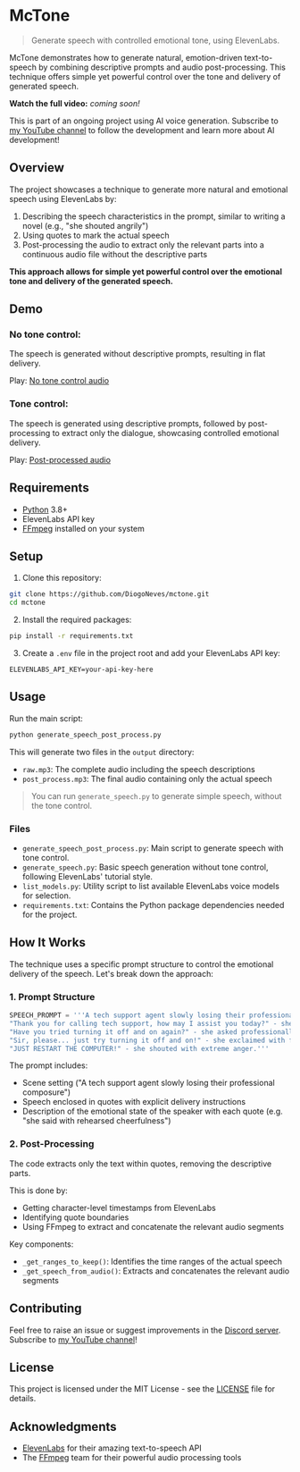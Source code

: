 # McTone

> Generate speech with controlled emotional tone, using ElevenLabs.

McTone demonstrates how to generate natural, emotion-driven text-to-speech by
combining descriptive prompts and audio post-processing. This technique offers
simple yet powerful control over the tone and delivery of generated speech.

**Watch the full video:** _coming soon!_

This is part of an ongoing project using AI voice generation.
Subscribe to [my YouTube channel](https://www.youtube.com/@DiogoNeves) to
follow the development and learn more about AI development!

## Overview

The project showcases a technique to generate more natural and emotional
speech using ElevenLabs by:

1. Describing the speech characteristics in the prompt, similar to writing
   a novel (e.g., "she shouted angrily")
2. Using quotes to mark the actual speech
3. Post-processing the audio to extract only the relevant parts into a
   continuous audio file without the descriptive parts

**This approach allows for simple yet powerful control over the emotional tone
and delivery of the generated speech.**

## Demo

### No tone control:

The speech is generated without descriptive prompts, resulting in flat delivery.

Play: <a href="https://github.com/DiogoNeves/mctone/raw/refs/heads/main/output/speech.mp3" target="_blank">No tone control audio</a>

### Tone control:

The speech is generated using descriptive prompts, followed by post-processing
to extract only the dialogue, showcasing controlled emotional delivery.

Play: <a href="https://github.com/DiogoNeves/mctone/raw/refs/heads/main/output/post_process.mp3" target="_blank">Post-processed audio</a>

## Requirements

- [Python](https://www.python.org/downloads/) 3.8+
- ElevenLabs API key
- [FFmpeg](https://www.ffmpeg.org/download.html) installed on your system

## Setup

1. Clone this repository:

```sh
git clone https://github.com/DiogoNeves/mctone.git
cd mctone
```

2. Install the required packages:

```sh
pip install -r requirements.txt
```

3. Create a `.env` file in the project root and add your ElevenLabs API key:

```
ELEVENLABS_API_KEY=your-api-key-here
```

## Usage

Run the main script:

```sh
python generate_speech_post_process.py
```

This will generate two files in the `output` directory:

- `raw.mp3`: The complete audio including the speech descriptions
- `post_process.mp3`: The final audio containing only the actual speech

> You can run `generate_speech.py` to generate simple speech, without the tone
> control.

### Files

- `generate_speech_post_process.py`: Main script to generate speech with tone
  control.
- `generate_speech.py`: Basic speech generation without tone control,
  following ElevenLabs' tutorial style.
- `list_models.py`: Utility script to list available ElevenLabs voice models
  for selection.
- `requirements.txt`: Contains the Python package dependencies needed for
  the project.

## How It Works

The technique uses a specific prompt structure to control the emotional
delivery of the speech. Let's break down the approach:

### 1. Prompt Structure

```python
SPEECH_PROMPT = '''A tech support agent slowly losing their professional composure.
"Thank you for calling tech support, how may I assist you today?" - she said with rehearsed cheerfulness.
"Have you tried turning it off and on again?" - she asked professionally.
"Sir, please... just try turning it off and on!" - she exclaimed with frustration.
"JUST RESTART THE COMPUTER!" - she shouted with extreme anger.'''
```

The prompt includes:

- Scene setting ("A tech support agent slowly losing their professional
  composure")
- Speech enclosed in quotes with explicit delivery instructions
- Description of the emotional state of the speaker with each quote (e.g. "she
  said with rehearsed cheerfulness")

### 2. Post-Processing

The code extracts only the text within quotes, removing the descriptive
parts.

This is done by:

- Getting character-level timestamps from ElevenLabs
- Identifying quote boundaries
- Using FFmpeg to extract and concatenate the relevant audio segments

Key components:

- `_get_ranges_to_keep()`: Identifies the time ranges of the actual speech
- `_get_speech_from_audio()`: Extracts and concatenates the relevant audio
  segments

## Contributing

Feel free to raise an issue or suggest improvements in the
[Discord server](https://discord.gg/kyy5ncWsMa).  
Subscribe to [my YouTube channel](https://www.youtube.com/@DiogoNeves)!

## License

This project is licensed under the MIT License - see the [LICENSE](LICENSE) file for details.

## Acknowledgments

- [ElevenLabs](https://elevenlabs.io/) for their amazing text-to-speech API
- The [FFmpeg](https://www.ffmpeg.org/) team for their powerful audio
  processing tools
